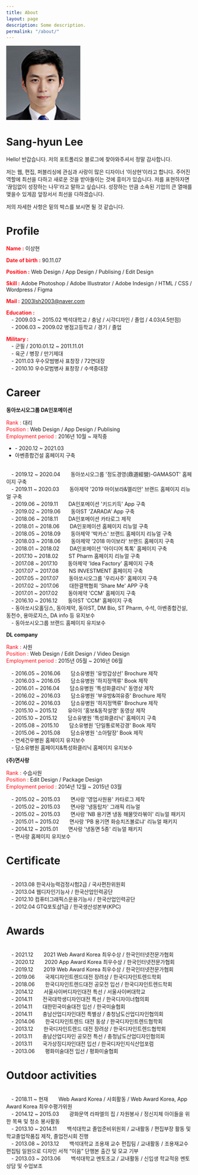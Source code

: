 ```yaml
---
title: About
layout: page
description: Some description.
permalink: "/about/"
---
```


<style>
.post-content h1{max-width:100%; padding: 0 3.25rem;}
.post-content p{max-width:100%; padding: 0 3.25rem;}
.post-content ul {max-width:100%; padding: 0 3.25rem;}
.post-content ul li{float:left; list-style:none;}
</style>

<img class="img-rounded" src="/assets/img/uploads/profile.png" alt="Thiago Rossener" width="200">

# Sang-hyun Lee

Hello! 반갑습니다.
저의 포트폴리오 블로그에 찾아와주셔서 정말 감사합니다.

저는 웹, 편집, 퍼블리싱에 관심과 사랑이 많은 디자이너 ‘이상현’이라고 합니다.
주어진 역할에 최선을 다하고 새로운 것을 받아들이는 것에 흥미가 있습니다. 저를 표현하자면 ‘끊임없이 성장하는 나무’라고 말하고 싶습니다.
성장하는 만큼 소속된 기업의 큰 열매를 맺을수 있게끔 앞장서서 최선을 다하겠습니다.

저의 자세한 사항은 밑의 박스를 보시면 될 것 같습니다.

# Profile

<span style="color:#ff0a16">**Name :**</span> 이상현

<span style="color:#ff0a16">**Date of birth :**</span> 90.11.07 

<span style="color:#ff0a16">**Position :**</span> Web Design / App Design / Publising / Edit Design 

<span style="color:#ff0a16">**Skill :**</span> Adobe Photoshop / Adobe Illustrator / Adobe Indesign / HTML / CSS / Wordpress / Figma

<span style="color:#ff0a16">**Mail :**</span> 2003lsh2003@naver.com


<span style="color:#ff0a16">**Education :**</span> <br>
　- 2009.03 ~ 2015.02   백석대학교 / 충남 / 시각디자인 / 졸업 / 4.03(4.5만점)<br>
　- 2006.03 ~ 2009.02   병점고등학교 / 경기 / 졸업


<span style="color:#ff0a16">**Military :**</span><br>
　- 군필 / 2010.01.12 ~ 2011.11.01<br>
　- 육군 / 병장 / 만기제대<br>
　- 2011.03   우수모범병사 표창장 / 72연대장<br>
　- 2010.10   우수모범병사 표창장 / 수색중대장



# Career

**동아쏘시오그룹 DA인포메이션**

<span style="color:#ff0a16">Rank :</span> 대리<br>
<span style="color:#ff0a16">Position :</span> Web Design / App Design / Publising<br>
<span style="color:#ff0a16">Employment period :</span> 2016년 10월 ~ 재직중<br>
<p></p>
<ul>
    <li>- 2020.12 ~ 2021.03</li>
    <li>아벤종합건설 홈페이지 구축</li>
</ul><br>
　- 2019.12 ~ 2020.04　　동아쏘시오그룹 '정도경영(鼎道經營)-GAMASOT' 홈페이지 구축<br>
　- 2019.11 ~ 2020.03　　동아제약 '2019 마이보라&멜리안' 브랜드 홈페이지 리뉴얼 구축<br>
　- 2019.06 ~ 2019.11　　DA인포메이션 '키드키득' App 구축<br>
　- 2019.02 ~ 2019.06　　동아ST 'ZARADA' App 구축<br>
　- 2018.06 ~ 2018.11　　DA인포메이션 카타로그 제작<br>
　- 2018.01 ~ 2018.06　　DA인포메이션 홈페이지 리뉴얼 구축<br>
　- 2018.05 ~ 2018.09　　동아제약 '박카스' 브랜드 홈페이지 리뉴얼 구축<br>
　- 2018.03 ~ 2018.06　　동아제약 '2018 마이보라' 브랜드 홈페이지 구축<br>
　- 2018.01 ~ 2018.02　　DA인포메이션 '아이디어 톡톡' 홈페이지 구축<br>
　- 2017.10 ~ 2018.02　　ST Pharm 홈페이지 리뉴얼 구축<br>
　- 2017.08 ~ 2017.10　　동아제약 'Idea Factory' 홈페이지 구축<br>
　- 2017.07 ~ 2017.08　　NS INVESTMENT 홈페이지 구축<br>
　- 2017.05 ~ 2017.07　　동아쏘시오그룹 '우리사주' 홈페이지 구축<br>
　- 2017.02 ~ 2017.06　　대한결핵협회 'Share Me' APP 구축<br>
　- 2017.01 ~ 2017.02　　동아제약 'CCM' 홈페이지 구축<br>
　- 2016.10 ~ 2016.12　　동아ST 'CCM' 홈페이지 구축<br>
　- 동아쏘시오홀딩스, 동아제약, 동아ST, DM Bio, ST Pharm, 수석, 아벤종합건설, 동천수, 용마로지스, DA info 등 유지보수<br>
　- 동아쏘시오그룹 브랜드 홈페이지 유지보수
<p></p>
<p></p>

**DL company**

<span style="color:#ff0a16">Rank :</span> 사원<br>
<span style="color:#ff0a16">Position :</span> Web Design / Edit Design / Video Design <br>
<span style="color:#ff0a16">Employment period :</span> 2015년 05월 ~ 2016년 06월<br>
<p></p>
　- 2016.05 ~ 2016.06　　담소유병원 '유방갑상선' Brochure 제작<br>
　- 2016.03 ~ 2016.05　　담소유병원 '하지정맥류' Book 제작<br>
　- 2016.01 ~ 2016.04　　담소유병원 '특성화클리닉' 동영상 제작<br>
　- 2016.02 ~ 2016.03　　담소유병원 '부유방&여유증' Brochure 제작<br>
　- 2016.02 ~ 2016.03　　담소유병원 '하지정맥류' Brochure 제작<br>
　- 2015.10 ~ 2015.12　　유아이 '홍보&동작설명' 동영상 제작<br>
　- 2015.10 ~ 2015.12　　담소유병원 '특성화클리닉' 홈페이지 구축<br>
　- 2015.08 ~ 2015.10　　담소유병원 '단일통로복강경' Book 제작<br>
　- 2015.06 ~ 2015.08　　담소유병원 '소아탈장' Book 제작<br>
　- 연세건우병원 홈페이지 유지보수<br>
　- 담소유병원 홈페이지&특성화클리닉 홈페이지 유지보수
<p></p>
<p></p>

**(주)면사랑**

<span style="color:#ff0a16">Rank :</span> 수습사원<br>
<span style="color:#ff0a16">Position :</span> Edit Design / Package Design <br>
<span style="color:#ff0a16">Employment period :</span> 2014년 12월 ~ 2015년 03월<br>
<p></p>
　- 2015.02 ~ 2015.03　　면사랑 '영업사원용' 카타로그 제작<br>
　- 2015.02 ~ 2015.03　　면사랑 '냉동탑차' 그래픽 리뉴얼<br>
　- 2015.02 ~ 2015.03　　면사랑 'NB 용기면 냉동 해물맛라볶이' 리뉴얼 패키지<br>
　- 2015.01 ~ 2015.02　　면사랑 'PB 용기면 화승치즈볼로냐' 리뉴얼 패키지<br>
　- 2014.12 ~ 2015.01　　면사랑 '냉동면 5종' 리뉴얼 패키지<br>
　- 면사랑 홈페이지 유지보수


# Certificate
<br>
　- 2013.08   한국사능력검정시험2급 / 국사편찬위원회<br>
　- 2013.04   웹디자인기능사 / 한국산업인력공단<br>
　- 2012.10   컴퓨터그래픽스운용기능사 / 한국산업인력공단<br>
　- 2012.04   GTQ포토샵1급 / 한국생산성본부(KPC)<br>

# Awards
<br>
　- 2021.12　　2021 Web Award Korea 최우수상 / 한국인터넷전문가협회<br>
　- 2020.12　　2020 App Award Korea 최우수상 / 한국인터넷전문가협회<br>
　- 2019.12　　2019 Web Award Korea 최우수상 / 한국인터넷전문가협회<br>
　- 2019.06　　국제디자인트렌드대전 장려상 / 한국디자인트렌드학회<br>
　- 2018.06　　한국디자인트렌드대전 공모전 입선 / 한국디자인트렌드학회<br>
　- 2014.12　　서울사이버디자인대전 특선 / 서울사이버대학교<br>
　- 2014.11　　전국대학생디자인대전 특선 / 한국디자이너협의회<br>
　- 2014.11　　대한민국미술대전 입선 / 한국미술협회<br>
　- 2014.11　　충남산업디자인대전 특별상 / 충청남도산업디자인협의회<br>
　- 2014.06　　한국디자인트렌드 대전 동상 / 한국디자인트렌드협학회<br>
　- 2013.12　　한국디자인트렌드 대전 장려상 / 한국디자인트렌드협학회<br>
　- 2013.11　　충남산업디자인 공모전 특선 / 충청남도산업디자인협의회<br>
　- 2013.11　　국가상징디자인대전 입선 / 한국디자인지식산업포럼<br>
　- 2013.06　　평화미술대전 입선 / 평화미술협회

# Outdoor activities
<br>
　- 2018.11 ~ 현재　　Web Award Korea / 사회활동 / Web Award Korea, App Award Korea 최우수평가위원<br>
　- 2014.12 ~ 2015.03　　광화문역 라파엘의 집 / 자원봉사 / 정신지체 아이들을 위한 목욕 및 청소 봉사활동<br>
　- 2013.10 ~ 2014.11　　백석대학교 졸업준비위원회 / 교내활동 / 편집부장 활동 및 학교졸업작품집 제작, 졸업전시회 진행<br>
　- 2013.08 ~ 2013.12　　백석대학교 조용재 교수 편집팀 / 교내활동 / 조용재교수 편집팀 일원으로 디자인 서적 “이음” 단행본 출간 및 모교 기부<br>
　- 2013.03 ~ 2013.06　　백석대학교 멘토조교 / 교내활동 / 신입생 학교적응 멘토상담 및 수업보조
